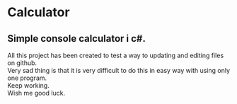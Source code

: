 # Calculator
## Simple console calculator i c#.
All this project has been created to test a way to updating and editing files on github.\
Very sad thing is that it is very difficult to do this in easy way with using only one program.\
Keep working.\
Wish me good luck.
